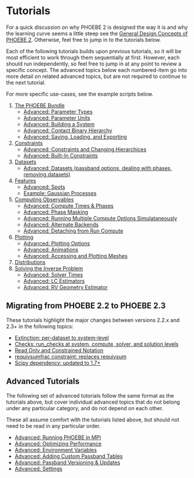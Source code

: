 # Tutorials

For a quick discussion on why PHOEBE 2 is designed the way it is and why the learning curve seems a little steep see the [General Design Concepts of PHOEBE 2](tutorials/design_concepts.ipynb).  Otherwise, feel free to jump in to the tutorials below.

Each of the following tutorials builds upon previous tutorials, so it will be most efficient to work through them sequentially at first. However, each should run independently, so feel free to jump in at any point to review a specific concept.  The advanced topics below each numbered-item go into more detail on related advanced topics, but are not required to continue to the next tutorial.

For more specific use-cases, see the example scripts below.

1. [The PHOEBE Bundle](tutorials/general_concepts.ipynb)
    * [Advanced: Parameter Types](tutorials/parameters.ipynb)
    * [Advanced: Parameter Units](tutorials/units.ipynb)
    * [Advanced: Building a System](tutorials/building_a_system.ipynb)
    * [Advanced: Contact Binary Hierarchy](tutorials/contact_binary_hierarchy.ipynb)
    * [Advanced: Saving, Loading, and Exporting](tutorials/saving_and_loading.ipynb)
2. [Constraints](tutorials/constraints.ipynb)
    * [Advanced: Constraints and Changing Hierarchices](tutorials/constraints_hierarchies.ipynb)
    * [Advanced: Built-In Constraints](tutorials/constraints_builtin.ipynb)
3. [Datasets](tutorials/datasets.ipynb)
    * [Advanced: Datasets (passband options, dealing with phases, removing datasets)](tutorials/datasets_advanced.ipynb)
4. [Features](tutorials/features.ipynb)
    * [Advanced: Spots](tutorials/spots.ipynb)
    * [Example: Gaussian Processes](examples/minimial_gps.ipynb)
5. [Computing Observables](tutorials/compute.ipynb)
    * [Advanced: Compute Times & Phases](tutorials/compute_times_phases.ipynb)
    * [Advanced: Phase Masking](tutorials/mask_phases.ipynb)
    * [Advanced: Running Multiple Compute Options Simulataneously](tutorials/compute_multiple.ipynb)
    * [Advanced: Alternate Backends](tutorials/alternate_backends.ipynb)
    * [Advanced: Detaching from Run Compute](tutorials/detach.ipynb)
6. [Plotting](tutorials/plotting.ipynb)
    * [Advanced: Plotting Options](tutorials/plotting_advanced.ipynb)
    * [Advanced: Animations](tutorials/animations.ipynb)
    * [Advanced: Accessing and Plotting Meshes](tutorials/meshes.ipynb)
7. [Distributions](tutorials/distributions.ipynb)
8. [Solving the Inverse Problem](tutorials/solver.ipynb)
    * [Advanced: Solver Times](tutorials/solver_times.ipynb)
    * [Advanced: LC Estimators](tutorials/LC_estimators.ipynb)
    * [Advanced: RV Geometry Estimator](tutorials/RV_estimators.ipynb)

## Migrating from PHOEBE 2.2 to PHOEBE 2.3

These tutorials highlight the major changes between versions 2.2.x and 2.3+ in the following topics:

* [Extinction: per-dataset to system-level](tutorials/22_23_extinction.ipynb)
* [Checks: run_checks at system, compute, solver, and solution levels](tutorials/22_23_run_checks.ipynb)
* [Read Only and Constrained Notation](tutorials/22_23_readonly.ipynb)
* [requivsumfrac constraint: replaces requivsum](tutorials/22_23_requivsumfrac.ipynb)
* [Scipy dependency: updated to 1.7+](tutorials/22_23_scipy.ipynb)


## Advanced Tutorials

The following set of advanced tutorials follow the same format as the tutorials above, but cover individual advanced topics that do not belong under any particular category, and do not depend on each other.

These all assume comfort with the tutorials listed above, but should not need to be read in any particular order.

* [Advanced: Running PHOEBE in MPI](tutorials/mpi.ipynb)
* [Advanced: Optimizing Performance](tutorials/optimizing.ipynb)
* [Advanced: Environment Variables](tutorials/envars.ipynb)
* [Advanced: Adding Custom Passband Tables](tutorials/passbands.ipynb)
* [Advanced: Passband Versioning & Updates](tutorials/passband_updates.ipynb)
* [Advanced: Settings](tutorials/settings.ipynb)
